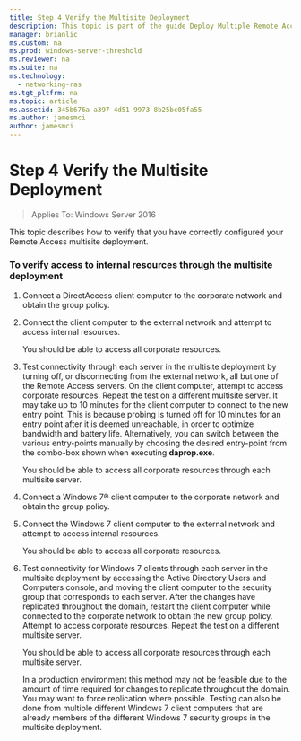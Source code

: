 ```yaml
---
title: Step 4 Verify the Multisite Deployment
description: This topic is part of the guide Deploy Multiple Remote Access Servers in a Multisite Deployment in Windows Server 2016.
manager: brianlic
ms.custom: na
ms.prod: windows-server-threshold
ms.reviewer: na
ms.suite: na
ms.technology: 
  - networking-ras
ms.tgt_pltfrm: na
ms.topic: article
ms.assetid: 345b676a-a397-4d51-9973-8b25bc05fa55
ms.author: jamesmci
author: jamesmci
---
```

# Step 4 Verify the Multisite Deployment

>Applies To: Windows Server 2016

This topic describes how to verify that you have correctly configured your Remote Access multisite deployment.  
  
### To verify access to internal resources through the multisite deployment  
  
1.  Connect a DirectAccess client computer to the corporate network and obtain the group policy.  
  
2.  Connect the client computer to the external network and attempt to access internal resources.  
  
    You should be able to access all corporate resources.  
  
3.  Test connectivity through each server in the multisite deployment by turning off, or disconnecting from the external network, all but one of the Remote Access servers. On the client computer, attempt to access corporate resources. Repeat the test on a different multisite server. It may take up to 10 minutes for the client computer to connect to the new entry point. This is because probing is turned off for 10 minutes for an entry point after it is deemed unreachable, in order to optimize bandwidth and battery life. Alternatively, you can switch between the various entry-points manually by choosing the desired entry-point from the combo-box shown when executing **daprop.exe**.  
  
    You should be able to access all corporate resources through each multisite server.  
  
4.  Connect a  Windows 7&reg;  client computer to the corporate network and obtain the group policy.  
  
5.  Connect the  Windows 7  client computer to the external network and attempt to access internal resources.  
  
    You should be able to access all corporate resources.  
  
6.  Test connectivity for  Windows 7  clients through each server in the multisite deployment by accessing the Active Directory Users and Computers console, and moving the client computer to the security group that corresponds to each server. After the changes have replicated throughout the domain, restart the client computer while connected to the corporate network to obtain the new group policy. Attempt to access corporate resources. Repeat the test on a different multisite server.  
  
    You should be able to access all corporate resources through each multisite server.  
  
    In a production environment this method may not be feasible due to the amount of time required for changes to replicate throughout the domain. You may want to force replication where possible. Testing can also be done from multiple different  Windows 7  client computers that are already members of the different  Windows 7  security groups in the multisite deployment.  
  


